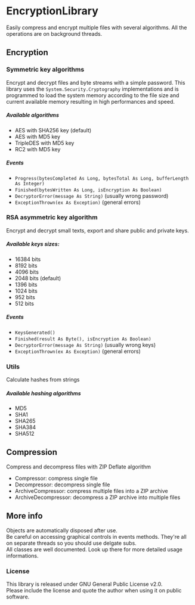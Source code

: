 # EncryptionLibrary
Easily compress and encrypt multiple files with several algorithms.
All the operations are on background threads.

## Encryption
### Symmetric key algorithms
Encrypt and decrypt files and byte streams with a simple password. This library uses the ``` System.Security.Cryptography ``` implementations and is programmed to load the system memory according to the file size and current available memory resulting in high performances and speed.
##### Available algorithms
* AES with SHA256 key (default)
* AES with MD5 key
* TripleDES with MD5 key
* RC2 with MD5 key
##### Events
* ``` Progress(bytesCompleted As Long, bytesTotal As Long, bufferLength As Integer) ```
* ``` Finished(bytesWritten As Long, isEncryption As Boolean) ```
* ``` DecryptorError(message As String) ``` (usually wrong password)
* ``` ExceptionThrown(ex As Exception) ``` (general errors)

### RSA asymmetric key algorithm
Encrypt and decrypt small texts, export and share public and private keys. 
##### Available keys sizes:
* 16384 bits
* 8192 bits
* 4096 bits
* 2048 bits (default)
* 1396 bits
* 1024 bits
* 952 bits
* 512 bits
##### Events
* ``` KeysGenerated() ```
* ``` Finished(result As Byte(), isEncryption As Boolean) ```
* ``` DecryptorError(message As String) ``` (usually wrong keys)
* ``` ExceptionThrown(ex As Exception) ``` (general errors)

### Utils
Calculate hashes from strings
##### Available hashing algorithms
* MD5
* SHA1
* SHA265
* SHA384
* SHA512

## Compression
Compress and decompress files with ZIP Deflate algorithm
* Compressor: compress single file
* Decompressor: decompress single file
* ArchiveCompressor: compress multiple files into a ZIP archive
* ArchiveDecompressor: decompress a ZIP archive into multiple files

## More info
Objects are automatically disposed after use.  
Be careful on accessing graphical controls in events methods. They're all on separate threads so you should use delgate subs.  
All classes are well documented. Look up there for more detailed usage informations.  

### License
This library is released under GNU General Public License v2.0.  
Please include the license and quote the author when using it on public software.
